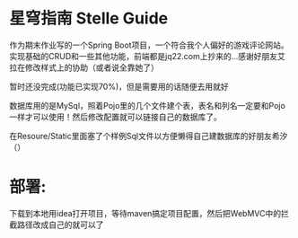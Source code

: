 # 星穹指南 Stelle Guide
作为期末作业写的一个Spring Boot项目，一个符合我个人偏好的游戏评论网站。实现基础的CRUD和一些其他功能，前端都是jq22.com上抄来的...感谢好朋友艾拉在修改样式上的协助（或者说全靠她了）

暂时还没完成(功能已实现70%)，但是需要用的话随便去用就好

数据库用的是MySql，照着Pojo里的几个文件建个表，表名和列名一定要和Pojo一样才可以使用！然后修改配置就可以链接自己的数据库了。

在Resoure/Static里面塞了个样例Sql文件以方便懒得自己建数据库的好朋友希汐（）

# 部署:
下载到本地用idea打开项目，等待maven搞定项目配置，然后把WebMVC中的拦截路径改成自己的就可以了
